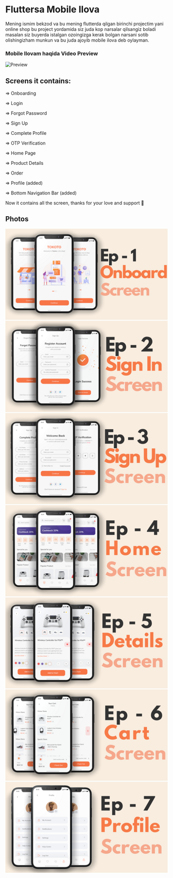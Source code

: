 # Fluttersa Mobile Ilova 

Mening ismim bekzod va bu mening flutterda qilgan birinchi projectim yani online shop bu project yordamida siz juda kop narsalar qilsangiz boladi masalan siz buyerda istalgan ozoingizga kerak bolgan narsani sotib olishingizham munkun va bu juda ajoyib mobile ilova deb oylayman.



### Mobile Ilovam haqida Video Preview

![Preview](/intro.gif)

## Screens it contains:

=> Onboarding

=> Login

=> Forgot Password

=> Sign Up

=> Complete Profile

=> OTP Verification

=> Home Page

=> Product Details

=> Order

=> Profile (added)

=> Bottom Navigation Bar (added)

Now it contains all the screen, thanks for your love and support 🙏 

## Photos
![Preview](/1.png)
![Preview](2.png)
![Preview](3.png)
![Preview](4.png)
![Preview](5.png)
![Preview](6.png)
![Preview](7.png)
